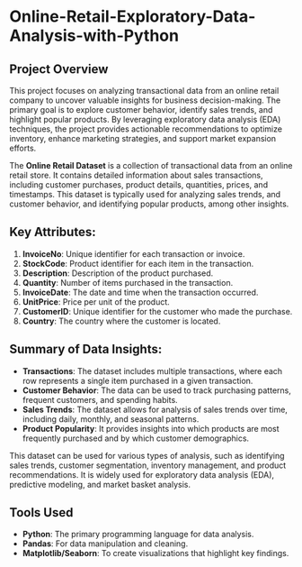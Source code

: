 # Online-Retail-Exploratory-Data-Analysis-with-Python

## **Project Overview**
This project focuses on analyzing transactional data from an online retail company to uncover valuable insights for business decision-making. The primary goal is to explore customer behavior, identify sales trends, and highlight popular products. By leveraging exploratory data analysis (EDA) techniques, the project provides actionable recommendations to optimize inventory, enhance marketing strategies, and support market expansion efforts.

The **Online Retail Dataset** is a collection of transactional data from an online retail store. It contains detailed information about sales transactions, including customer purchases, product details, quantities, prices, and timestamps. This dataset is typically used for analyzing sales trends, and customer behavior, and identifying popular products, among other insights.

## Key Attributes:

1. **InvoiceNo**: Unique identifier for each transaction or invoice.
2. **StockCode**: Product identifier for each item in the transaction.
3. **Description**: Description of the product purchased.
4. **Quantity**: Number of items purchased in the transaction.
5. **InvoiceDate**: The date and time when the transaction occurred.
6. **UnitPrice**: Price per unit of the product.
7. **CustomerID**: Unique identifier for the customer who made the purchase.
8. **Country**: The country where the customer is located.

## Summary of Data Insights:

- **Transactions**: The dataset includes multiple transactions, where each row represents a single item purchased in a given transaction.
- **Customer Behavior**: The data can be used to track purchasing patterns, frequent customers, and spending habits.
- **Sales Trends**: The dataset allows for analysis of sales trends over time, including daily, monthly, and seasonal patterns.
- **Product Popularity**: It provides insights into which products are most frequently purchased and by which customer demographics.

This dataset can be used for various types of analysis, such as identifying sales trends, customer segmentation, inventory management, and product recommendations. It is widely used for exploratory data analysis (EDA), predictive modeling, and market basket analysis.

## **Tools Used**
- **Python**: The primary programming language for data analysis.
- **Pandas**: For data manipulation and cleaning.
- **Matplotlib/Seaborn**: To create visualizations that highlight key findings.

